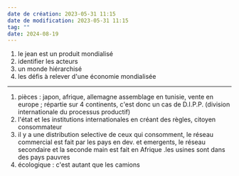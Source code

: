 ```yaml
---
date de création: 2023-05-31 11:15
date de modification: 2023-05-31 11:15
tag: ""
date: 2024-08-19
---
```

1. le jean est un produit mondialisé
2. identifier les acteurs
3. un monde hiérarchisé
4. les défis à relever d'une économie mondialisée

---
1. pièces :  japon, afrique, allemagne assemblage en tunisie, vente en europe ; répartie sur 4 continents, c'est donc un cas de D.I.P.P. (division internationale du processus productif)
2. l'état et les institutions internationales en créant des règles, citoyen consommateur
3. il y a une distribution selective de ceux qui consomment, le réseau commercial est fait par les pays en dev. et emergents, le réseau secondaire et la seconde main est fait en Afrique .les usines sont dans des pays pauvres
4. écologique : c'est autant que les camions
